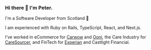 ### Hi there 👋 I'm Peter.

I'm a Software Developer from Scotland 🏴󠁧󠁢󠁳󠁣󠁴󠁿

I am experienced with Ruby on Rails, TypeScript, React, and Next.js.

I've worked in eCommerce for [Carwow](https://carwow.co.uk) and [Ooni](https://ooni.com), the Care Industry for [CareSourcer](https://www.caresourcer.com/), and FinTech for [Experian](https://www.experian.co.uk/) and Castlight Financial.

<!--
**PMGH/PMGH** is a ✨ _special_ ✨ repository because its `README.md` (this file) appears on your GitHub profile.

Here are some ideas to get you started:

- 🔭 I’m currently working on ...
- 🌱 I’m currently learning ...
- 👯 I’m looking to collaborate on ...
- 🤔 I’m looking for help with ...
- 💬 Ask me about ...
- 📫 How to reach me: ...
- 😄 Pronouns: ...
- ⚡ Fun fact: ...
-->
